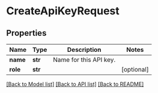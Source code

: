 # CreateApiKeyRequest

## Properties
Name | Type | Description | Notes
------------ | ------------- | ------------- | -------------
**name** | **str** | Name for this API key. | 
**role** | **str** |  | [optional] 

[[Back to Model list]](../README.md#documentation-for-models) [[Back to API list]](../README.md#documentation-for-api-endpoints) [[Back to README]](../README.md)


